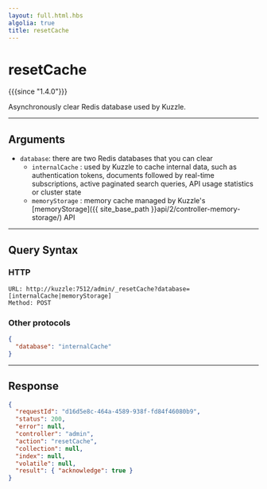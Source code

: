 ```yaml
---
layout: full.html.hbs
algolia: true
title: resetCache
---
```


# resetCache

{{{since "1.4.0"}}}

Asynchronously clear Redis database used by Kuzzle.  

---

## Arguments

* `database`: there are two Redis databases that you can clear
  * `internalCache` : used by Kuzzle to cache internal data, such as authentication tokens, documents followed by real-time subscriptions, active paginated search queries, API usage statistics or cluster state
  * `memoryStorage` : memory cache managed by Kuzzle's [memoryStorage]({{ site_base_path }}api/2/controller-memory-storage/) API


---

## Query Syntax

### HTTP

```http
URL: http://kuzzle:7512/admin/_resetCache?database=[internalCache|memoryStorage]
Method: POST
```

### Other protocols


```json
{
  "database": "internalCache"
}
```

---

## Response

```json
{
  "requestId": "d16d5e8c-464a-4589-938f-fd84f46080b9",
  "status": 200,
  "error": null,
  "controller": "admin",
  "action": "resetCache",
  "collection": null,
  "index": null,
  "volatile": null,
  "result": { "acknowledge": true }
}
```
